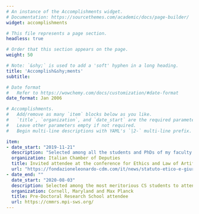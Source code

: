 ```yaml
---
# An instance of the Accomplishments widget.
# Documentation: https://sourcethemes.com/academic/docs/page-builder/
widget: accomplishments

# This file represents a page section.
headless: true

# Order that this section appears on the page.
weight: 50

# Note: `&shy;` is used to add a 'soft' hyphen in a long heading.
title: 'Accomplish&shy;ments'
subtitle:

# Date format
#   Refer to https://wowchemy.com/docs/customization/#date-format
date_format: Jan 2006

# Accomplishments.
#   Add/remove as many `item` blocks below as you like.
#   `title`, `organization`, and `date_start` are the required parameters.
#   Leave other parameters empty if not required.
#   Begin multi-line descriptions with YAML's `|2-` multi-line prefix.

item:
- date_start: "2019-11-21"
  description: "Selected among all the students and PhDs of my faculty as one of the 20 most meritorious students to discuss the ethical and juridical implications of artificial intelligence."
  organization: Italian Chamber of Deputies
  title: Invited attendee at the conference for Ethics and Law of Artificial Intelligence
  url: "https://fondazioneleonardo-cdm.com/it/news/statuto-etico-e-giuridico-dellintelligenza-artificiale/"
- date_end: ""
  date_start: "2020-08-03"
  description: Selected among the most meritorious CS students to attend a week of lectures with faculty from participating institutions on a variety of cutting-edge research topics in computer science.
  organization: Cornell, Maryland and Max Planck
  title: Pre-Doctoral Research School attendee
  url: https://cmmrs.mpi-sws.org/
---
```

